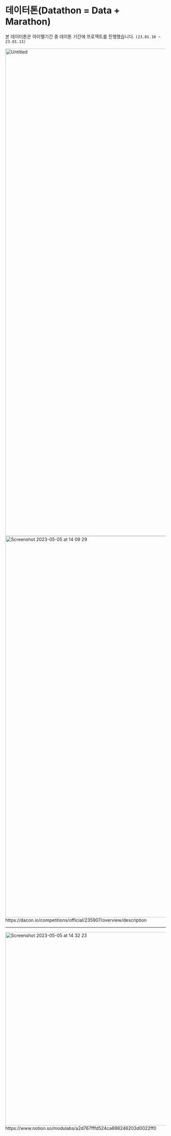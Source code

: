 # 데이터톤(Datathon = Data + Marathon)
본 데이터톤은 아이펠기간 중 데이톤 기간에 프로젝트를 진행했습니다. `(23.01.10 ~ 23.01.13)`

<img width="1525" alt="Untitled" src="https://user-images.githubusercontent.com/103846429/236383212-c0a302cd-ecaa-4a88-8f6b-503ceeabdec3.png">  
<img width="1193" alt="Screenshot 2023-05-05 at 14 09 29" src="https://user-images.githubusercontent.com/103846429/236383038-a857e807-0a8d-48e5-b822-806f8c8f600f.png">  
https://dacon.io/competitions/official/235907/overview/description

---
<img width="605" alt="Screenshot 2023-05-05 at 14 32 23" src="https://user-images.githubusercontent.com/103846429/236383791-e9233588-8282-4970-abb2-4db54265faf9.png">  
https://www.notion.so/modulabs/a2d767fffd524ca698246203d0022ff0
